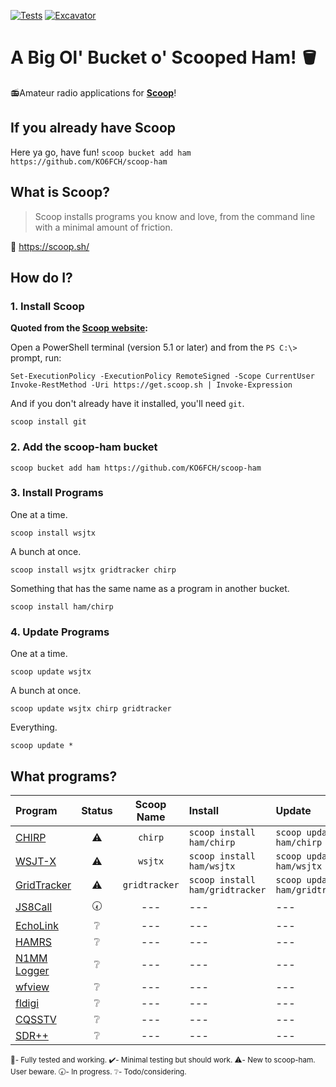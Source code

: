 [![Tests](https://github.com/KO6FCH/scoop-ham/actions/workflows/ci.yml/badge.svg)](https://github.com/KO6FCH/scoop-ham/actions/workflows/ci.yml) [![Excavator](https://github.com/KO6FCH/scoop-ham/actions/workflows/excavator.yml/badge.svg)](https://github.com/KO6FCH/scoop-ham/actions/workflows/excavator.yml)
# A Big Ol' Bucket o' Scooped Ham! 🪣
📻Amateur radio applications for **[Scoop](https://scoop.sh/)**!
## If you already have Scoop
Here ya go, have fun! `scoop bucket add ham https://github.com/KO6FCH/scoop-ham`
## What is Scoop?
> Scoop installs programs you know and love, from the command line with a minimal amount of friction.

🔗 https://scoop.sh/
## How do I?
### 1. Install Scoop
**Quoted from the [Scoop website](https://scoop.sh/):**

Open a PowerShell terminal (version 5.1 or later) and from the `PS C:\>` prompt, run:
```pwsh
Set-ExecutionPolicy -ExecutionPolicy RemoteSigned -Scope CurrentUser
Invoke-RestMethod -Uri https://get.scoop.sh | Invoke-Expression
```
And if you don't already have it installed, you'll need `git`.
```pwsh
scoop install git
```
### 2. Add the scoop-ham bucket
```pwsh
scoop bucket add ham https://github.com/KO6FCH/scoop-ham
```
### 3. Install Programs
One at a time.
```pwsh
scoop install wsjtx
```
A bunch at once.
```pwsh
scoop install wsjtx gridtracker chirp
```
Something that has the same name as a program in another bucket.
```pwsh
scoop install ham/chirp
```
### 4. Update Programs
One at a time.
```pwsh
scoop update wsjtx
```
A bunch at once.
```pwsh
scoop update wsjtx chirp gridtracker
```
Everything.
```pwsh
scoop update *
```
## What programs?
|**Program**|**Status**|**Scoop Name**|**Install**|**Update**|
|:--|:-:|:-:|:--|:--|
|[CHIRP](https://chirpmyradio.com/)|:warning:|`chirp`|`scoop install ham/chirp`|`scoop update ham/chirp`|
|[WSJT-X](https://wsjt.sourceforge.io/wsjtx.html)|:warning:|`wsjtx`|`scoop install ham/wsjtx`|`scoop update ham/wsjtx`|
|[GridTracker](https://gridtracker.org)|:warning:|`gridtracker`|`scoop install ham/gridtracker`|`scoop update ham/gridtracker`|
|[JS8Call](http://js8call.com/)|:clock730:|---|---|---|
|[EchoLink](https://www.echolink.org/)|:grey_question:|---|---|---|
|[HAMRS](https://hamrs.app/)|:grey_question:|---|---|---|
|[N1MM Logger](https://n1mmwp.hamdocs.com/)|:grey_question:|---|---|---|
|[wfview](https://wfview.org/)|:grey_question:|---|---|---|
|[fldigi](http://www.w1hkj.com/)|:grey_question:|---|---|---|
|[CQSSTV](https://www.cqsstv.com/)|:grey_question:|---|---|---|
|[SDR++](https://www.sdrpp.org/)|:grey_question:|---|---|---|

<sup>💯- Fully tested and working. ✔️- Minimal testing but should work. ⚠️- New to scoop-ham. User beware. 🕢- In progress. ❔- Todo/considering.</sup>
